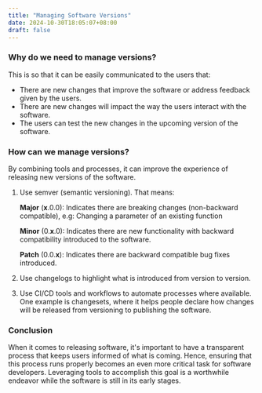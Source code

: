 ```yaml
---
title: "Managing Software Versions"
date: 2024-10-30T18:05:07+08:00
draft: false
---
```


### Why do we need to manage versions?

This is so that it can be easily communicated to the users that:

- There are new changes that improve the software or address feedback given by the users.
- There are new changes will impact the way the users interact with the software.
- The users can test the new changes in the upcoming version of the software.

### How can we manage versions?

By combining tools and processes, it can improve the experience of releasing new versions of the software.

1. Use semver (semantic versioning). That means:

   **Major** (**x**.0.0): Indicates there are breaking changes (non-backward compatible), e.g: Changing a parameter of an existing function

   **Minor** (0.**x**.0): Indicates there are new functionality with backward compatibility introduced to the software.

   **Patch** (0.0.**x**): Indicates there are backward compatible bug fixes introduced.

2. Use changelogs to highlight what is introduced from version to version.

3. Use CI/CD tools and workflows to automate processes where available. One example is changesets, where it helps people declare how changes will be released from versioning to publishing the software.

### Conclusion

When it comes to releasing software, it's important to have a transparent process that keeps users informed of what is coming. Hence, ensuring that this process runs properly becomes an even more critical task for software developers. Leveraging tools to accomplish this goal is a worthwhile endeavor while the software is still in its early stages.
